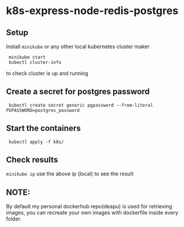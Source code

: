 # k8s-express-node-redis-postgres

## Setup
Install ```minikube``` or any other local kubernetes cluster maker

```
 minikube start
 kubectl cluster-info
 ```
 to check cluster is up and running
 
 ## Create a secret for postgres password
 ``` kubectl create secret generic pgpassword --from-literal PGPASSWORD=postgres_password```
 
 ## Start the containers
 ``` kubectl apply -f k8s/```
 
 ## Check results
 ```minikube ip```
 use the above ip (local) to see the result
 
 ## NOTE:
  By default my personal dockerhub repo(deapu) is used for retrieving images, you can recreate your own images with dockerfile inside every folder.
